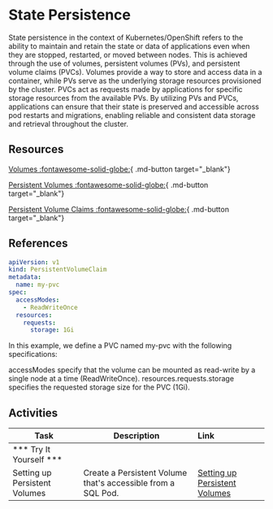 # State Persistence

State persistence in the context of Kubernetes/OpenShift refers to the ability to maintain and retain the state or data of applications even when they are stopped, restarted, or moved between nodes. This is achieved through the use of volumes, persistent volumes (PVs), and persistent volume claims (PVCs). Volumes provide a way to store and access data in a container, while PVs serve as the underlying storage resources provisioned by the cluster. PVCs act as requests made by applications for specific storage resources from the available PVs. By utilizing PVs and PVCs, applications can ensure that their state is preserved and accessible across pod restarts and migrations, enabling reliable and consistent data storage and retrieval throughout the cluster.

## Resources


[Volumes :fontawesome-solid-globe:](https://kubernetes.io/docs/concepts/storage/volumes/){ .md-button target="_blank"}

[Persistent Volumes :fontawesome-solid-globe:](https://kubernetes.io/docs/concepts/storage/persistent-volumes/){ .md-button target="_blank"}

[Persistent Volume Claims :fontawesome-solid-globe:](https://kubernetes.io/docs/concepts/storage/persistent-volumes/#persistentvolumeclaims){ .md-button target="_blank"}

## References

```yaml
apiVersion: v1
kind: PersistentVolumeClaim
metadata:
  name: my-pvc
spec:
  accessModes:
    - ReadWriteOnce
  resources:
    requests:
      storage: 1Gi
```
In this example, we define a PVC named my-pvc with the following specifications:

accessModes specify that the volume can be mounted as read-write by a single node at a time (ReadWriteOnce).
resources.requests.storage specifies the requested storage size for the PVC (1Gi).


## Activities

| Task                            | Description         | Link        |
| --------------------------------| ------------------  |:----------- |
| *** Try It Yourself ***                         |         |    
| Setting up Persistent Volumes | Create a Persistent Volume that's accessible from a SQL Pod. | [Setting up Persistent Volumes](../../labs/kubernetes/lab10/index.md) |

